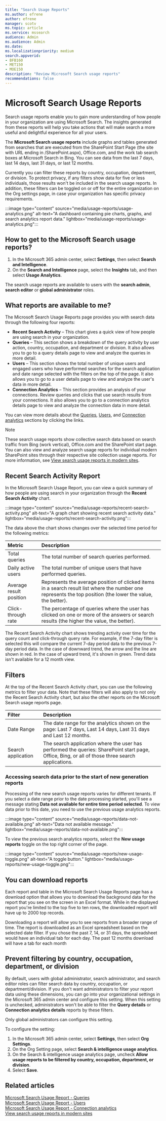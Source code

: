```yaml
---
title: "Search Usage Reports"
ms.author: efrene
author: efrene
manager: scotv
ms.topic: article
ms.service: mssearch
audience: Admin
ms.audience: Admin
ms.date: 
ms.localizationpriority: medium
search.appverid:
- BFB160
- MET150
- MOE150
description: "Review Microsoft Search usage reports"
recommendations: false
---
```


# Microsoft Search Usage Reports

Search usage reports enable you to gain more understanding of how people in your organization are using Microsoft Search. The insights generated from these reports will help you take actions that will make search a more useful and delightful experience for all your users.   

The **Microsoft Search usage reports** include graphs and tables generated from searches that are executed from the SharePoint Start Page (the site with URL ending in /SharePoint.aspx), Office.com, and the work tab search boxes at Microsoft Search in Bing. You can see data from the last 7 days, last 14 days, last 31 days, or last 12 months.   

Currently you can filter these reports by country, occupation, department, or division. To protect privacy, if any filters show data for five or less individuals, those results won't be included in the search usage reports. In addition, these filters can be toggled on or off for the entire organization on the Org settings page, in case your organization has specific privacy requirements.  

:::image type="content" source="media/usage-reports/usage-analytics.png" alt-text="A dashboard containing pie charts, graphs, and search analytics report data." lightbox="media/usage-reports/usage-analytics.png":::

## How to get to the Microsoft Search usage reports? 

1. In the Microsoft 365 admin center, select **Settings**, then select **Search and Intelligence**.  
2. On the **Search and Intelligence** page, select the **Insights** tab, and then select **Usage Analytics**. 

The search usage reports are available to users with the **search admin**, **search editor** or **global administrator** roles.

## What reports are available to me? 

The Microsoft Search Usage Reports page provides you with search data through the following four reports:

- **Recent Search Activity** – This chart gives a quick view of how people are using search in your organization. 
- **Queries** – This section shows a breakdown of the query activity by user action, country, occupation, and department or division. It also allows you to go to a query details page to view and analyze the queries in more detail. 
- **Users** – This section shows the total number of unique users and engaged users who have performed searches for the search application and date range selected with the filters on the top of the page. It also allows you to go to a user details page to view and analyze the user's data in more detail.
- **Connection Analytics** – This section provides an analysis of your connections. Review queries and clicks that use search results from your connections. It also allows you to go to a connection analytics details page to view and analyze the connection data in more detail. 

You can view more details about the [Queries](queries-usage-reports.md), [Users](users-search-reports.md), and [Connection analytics](connection-analytics-reports.md) sections by clicking the links. 

> [!NOTE]
> These search usage reports show collective search data based on search traffic from Bing (work vertical), Office.com and the SharePoint start page. You can also view and analyze search usage reports for individual modern SharePoint sites through their respective site collection usage reports. For more information, see [View search usage reports in modern sites](/sharepoint/view-search-usage-reports-modern-sites).

## Recent Search Activity Report

In the Microsoft Search Usage Report, you can view a quick summary of how people are using search in your organization through the **Recent Search Activity** chart. 

:::image type="content" source="media/usage-reports/recent-search-activity.png" alt-text="A graph chart showing recent search activity data." lightbox="media/usage-reports/recent-search-activity.png"::: 

The data above the chart shows changes over the selected time period for the following metrics: 

| Metric | Description |
|:-----|:-----|
|Total queries |The total number of search queries performed.  |
|Daily active users |The total number of unique users that have performed queries.  |
|Average result position |Represents the average position of clicked items in a search result list where the number one represents the top position (the lower the value, the better).|
|Click-through rate |The percentage of queries where the user has clicked on one or more of the answers or search results (the higher the value, the better). |

The Recent Search Activity chart shows trending activity over time for the query count and click-through query rate. For example, if the 7-day filter is selected this will compare the current 7-day period data to the previous 7-day period data. In the case of downward trend, the arrow and the line are shown in red. In the case of upward trend, it's shown in green. Trend data isn't available for a 12 month view. 

## Filters
At the top of the Recent Search Activity chart, you can use the following metrics to filter your data. Note that these filters will also apply to not only the Recent Search Activity chart, but also the other reports on the Microsoft Search usage reports page. 

| Filter | Description |
|:-----|:-----|
|Date Range |The date range for the analytics shown on the page: Last 7 days, Last 14 days, Last 31 days and Last 12 months.  |
|Search application |The search application where the user has performed the queries: SharePoint start page, Office, Bing, or all of those three search applications.  |

### Accessing search data prior to the start of new generation reports 

Processing of the new search usage reports varies for different tenants. If you select a date range prior to the date processing started, you'll see a message stating **Data not available for entire time period selected**. To view data prior to this date, you need to use the previous usage analytics reports. 

:::image type="content" source="media/usage-reports/data-not-available.png" alt-text="Data not available message." lightbox="media/usage-reports/data-not-available.png":::

To view the previous search analytics reports, select the **New usage reports** toggle on the top right corner of the page. 

:::image type="content" source="media/usage-reports/new-usage-toggle.png" alt-text="A toggle button." lightbox="media/usage-reports/new-usage-toggle.png":::

## You can download reports
Each report and table in the Microsoft Search Usage Reports page has a download option that allows you to download the background data for the report that you see on the screen in an Excel format. While in the displayed report you're limited to the top five to ten rows, the downloaded report will have up to 2000 top records.  

Downloading a report will allow you to see reports from a broader range of time. The report is downloaded as an Excel spreadsheet based on the selected date filter. If you chose the past 7, 14, or 31 days, the spreadsheet would have an individual tab for each day. The past 12 months download will have a tab for each month

## Prevent filtering by country, occupation, department, or division
By default, users with global administrator, search administrator, and search editor roles can filter search data by country, occupation, or department/division. If you don't want administrators to filter your report data using these dimensions, you can go into your organizational settings in the Microsoft 365 admin center and configure this setting.  When this setting is unchecked, administrators won't be able to filter the **Query details** or **Connection analytics details** reports by these filters.  

Only global administrators can configure this setting.

To configure the setting:
1. In the Microsoft 365 admin center, select **Settings**, then select **Org Settings**. 
2. On the Org Setting page, select **Search & intelligence usage analytics**. 
3. On the Search & intelligence usage analytics page, uncheck **Allow usage reports to be filtered by country, occupation, department, or division**.
4. Select **Save**. 

## Related articles

[Microsoft Search Usage Report - Queries](queries-usage-reports.md)</br>
[Microsoft Search Usage Report - Users](users-search-reports.md)</br>
[Microsoft Search Usage Report - Connection analytics](connection-analytics-reports.md)</br>
[View search usage reports in modern sites](/sharepoint/view-search-usage-reports-modern-sites)



